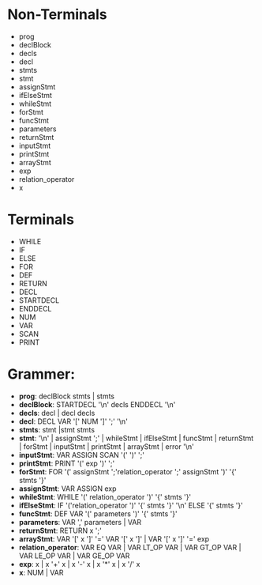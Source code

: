 # Non-Terminals
- prog
- declBlock
- decls
- decl
- stmts
- stmt
- assignStmt
- ifElseStmt
- whileStmt
- forStmt
- funcStmt
- parameters
- returnStmt
- inputStmt
- printStmt
- arrayStmt
- exp
- relation_operator
- x

# Terminals
- WHILE
- IF
- ELSE
- FOR
- DEF
- RETURN
- DECL
- STARTDECL
- ENDDECL
- NUM
- VAR
- SCAN
- PRINT

# Grammer:

- **prog**:                   declBlock stmts | stmts
- **declBlock**:              STARTDECL '\n' decls  ENDDECL '\n'
- **decls**:                  decl | decl decls
- **decl**:                   DECL VAR '[' NUM ']' ';' '\n'
- **stmts**:                  stmt |stmt stmts
- **stmt**:                   '\n' | assignStmt ';' | whileStmt | ifElseStmt | funcStmt | returnStmt | forStmt | inputStmt | printStmt | arrayStmt | error '\n'
- **inputStmt**:              VAR ASSIGN SCAN '(' ')' ';'
- **printStmt**:              PRINT '('  exp  ')' ';'
- **forStmt**:                FOR '('  assignStmt ';'relation_operator  ';' assignStmt ')' '{' stmts '}'
- **assignStmt**:             VAR ASSIGN exp
- **whileStmt**:              WHILE '(' relation_operator ')' '{' stmts '}'
- **ifElseStmt**:             IF '('relation_operator ')' '{' stmts '}' '\n' ELSE '{' stmts '}'
- **funcStmt**:               DEF VAR '(' parameters  ')' '{'  stmts '}'
- **parameters**:             VAR ',' parameters | VAR
- **returnStmt**:             RETURN x ';'
- **arrayStmt**:              VAR '[' x ']' '=' VAR '[' x ']' | VAR '[' x ']' '=' exp
- **relation_operator**:      VAR EQ VAR | VAR LT_OP VAR | VAR GT_OP VAR | VAR LE_OP VAR | VAR GE_OP VAR
- **exp**:                    x | x '+' x | x '-' x | x '*' x | x '/' x
- **x**:                      NUM | VAR